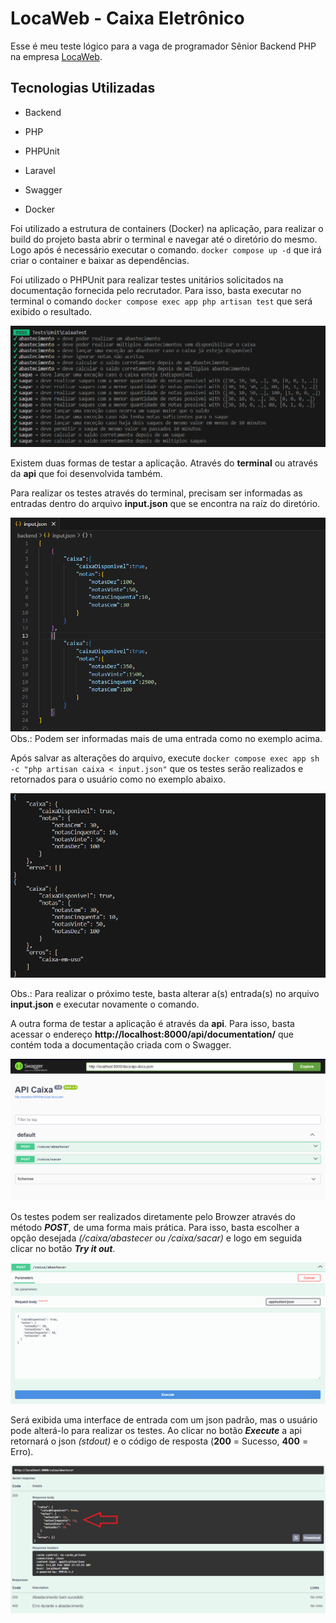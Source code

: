 
# LocaWeb - Caixa Eletrônico

Esse é meu teste lógico para a vaga de programador Sênior Backend PHP na empresa [LocaWeb](https://www.locaweb.com.br).

  

## Tecnologias Utilizadas

- Backend

- PHP

- PHPUnit

- Laravel

- Swagger

- Docker

  

Foi utilizado a estrutura de containers (Docker) na aplicação, para realizar o build do projeto basta abrir o terminal e navegar até o diretório do mesmo. Logo após é necessário executar o comando. `docker compose up -d` que irá criar o container e baixar as dependências.

  

Foi utilizado o PHPUnit para realizar testes unitários solicitados na documentação fornecida pelo recrutador. Para isso, basta executar no terminal o comando `docker compose exec app php artisan test` que será exibido o resultado.

![](assets/tests.png  "")

  

Existem duas formas de testar a aplicação. Através do **terminal** ou através da **api** que foi desenvolvida também.

  

Para realizar os testes através do terminal, precisam ser informadas as entradas dentro do arquivo **input.json** que se encontra na raíz do diretório.

![](assets/input.png  "")Obs.: Podem ser informadas mais de uma entrada como no exemplo acima.

  

Após salvar as alterações do arquivo, execute `docker compose exec app sh -c "php artisan caixa < input.json"` que os testes serão realizados e retornados para o usuário como no exemplo abaixo.

![](assets/output.png  "")

Obs.: Para realizar o próximo teste, basta alterar a(s) entrada(s) no arquivo **input.json** e executar novamente o comando.

  

A outra forma de testar a aplicação é através da **api**. Para isso, basta acessar o endereço **http://localhost:8000/api/documentation/** que contém toda a documentação criada com o Swagger.

![](assets/api.png  "")

  

Os testes podem ser realizados diretamente pelo Browzer através do método ***POST***, de uma forma mais prática. Para isso, basta escolher a opção desejada *(/caixa/abastecer ou /caixa/sacar)* e logo em seguida clicar no botão ***Try it out***.

![](assets/api_input.png  "")

  

Será exibida uma interface de entrada com um json padrão, mas o usuário pode alterá-lo para realizar os testes. Ao clicar no botão ***Execute*** a api retornará o json *(stdout)* e o código de resposta (**200** = Sucesso, **400** = Erro).

![](assets/api_output.png  "")
